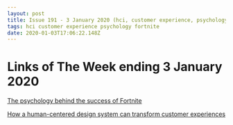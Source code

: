 ```yaml
---
layout: post
title: Issue 191 - 3 January 2020 (hci, customer experience, psychology of fortnite)
tags: hci customer experience psychology fortnite
date: 2020-01-03T17:06:22.148Z
---
```

# Links of The Week ending 3 January 2020

<a href="https://uxdesign.cc/the-psychology-behind-the-success-of-fortnite-15ad5d4bb6a4" title="The psychology behind the success of Fortnite" alt="The psychology behind the success of Fortnite" target="_blank">The psychology behind the success of Fortnite</a>

<a href="https://www.invisionapp.com/inside-design/bpce-human-centered-design" title="How a human-centered design system can transform customer experiences" alt="How a human-centered design system can transform customer experiences" target="_blank">How a human-centered design system can transform customer experiences</a>